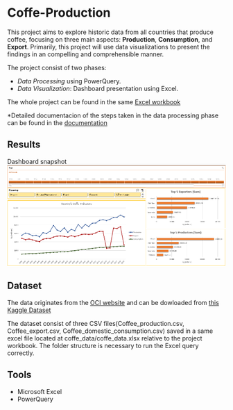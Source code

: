 # Coffe-Production
This project aims to explore historic data from all countries that produce coffee, focusing on three main aspects: **Production**, **Consumption**, and **Export**. Primarily, this project will use data visualizations to present the findings in an compelling and comprehensible manner.

The project consist of two phases:
- *Data Processing* using PowerQuery.
- *Data Visualization*: Dashboard presentation using Excel.

The whole project can be found in the same [Excel workbook](https://github.com/maurodv09/Coffe-Production/blob/main/Coffe_project.xlsx)

*Detailed documentacion of the steps taken in the data processing phase can be found in the [documentation](https://github.com/maurodv09/Coffe-Production/blob/main/Data-Processing-Documentation.md)


## Results
Dashboard snapshot
![Dashboard](dashboard1.png)


## Dataset
The data originates from the [OCI website](https://ico.org/) and can be dowloaded from [this Kaggle Dataset](https://www.kaggle.com/datasets/michals22/coffee-dataset)

The dataset consist of three CSV files(Coffee_production.csv, Coffee_export.csv, Coffee_domestic_consumption.csv) saved in a same excel file located at coffe_data/coffe_data.xlsx relative to the project workbook. The folder structure is necessary to run the Excel query correctly.


## Tools
- Microsoft Excel
- PowerQuery
